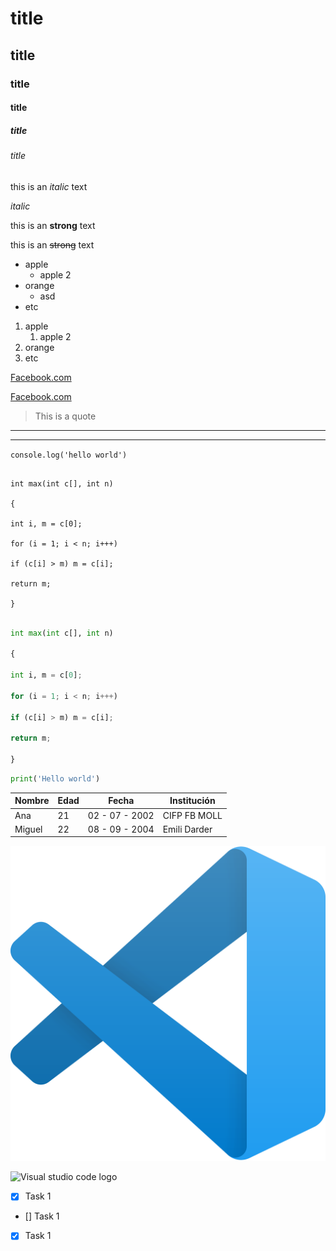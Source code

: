 # title
## title
### title
#### title
##### title
###### title

<!-- italic -->
this is an *italic* text

_italic_

<!-- strong -->
this is an **strong** text

<!-- strikethrought  -->
this is an ~~strong~~ text

<!-- UL  -->
* apple
  * apple 2 
* orange 
  * asd
* etc

1. apple 
   1. apple 2
2. orange 
3. etc

<!-- Poner un link -->
[Facebook.com](https://es-es.facebook.com/)

[Facebook.com](https://es-es.facebook.com/ "Facebook mi amor")


> This is a quote
---
___

<!-- Poner porciones de código y quotes -->

`console.log('hello world')`

```

int max(int c[], int n)

{

int i, m = c[0];

for (i = 1; i < n; i+++)

if (c[i] > m) m = c[i];

return m;

}

```


<!-- Espicificar código -->


```python

int max(int c[], int n)

{

int i, m = c[0];

for (i = 1; i < n; i+++)

if (c[i] > m) m = c[i];

return m;

}

```

```python
print('Hello world')
```

<!-- Crear tablas -->
|Nombre |Edad |Fecha |Institución|
|-------|-----|---------|------------|
|Ana |21 |02 - 07 - 2002 | CIFP FB MOLL|
|Miguel |22 | 08 - 09 - 2004 | Emili Darder|

<!-- Imágenes -->
![Visual studio code logo](vscode.png "vscode logo")

![Visual studio code logo](https://upload.wikimedia.org/wikipedia/commons/thumb/9/9a/Visual_Studio_Code_1.35_icon.svg/2048px-Visual_Studio_Code_1.35_icon.svg.png)


<!--- GITHUB MARKDOWN -->

* [x] Task 1 
* [] Task 1 
* [x] Task 1 